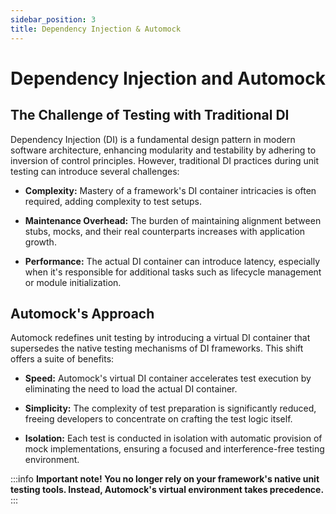 ```yaml
---
sidebar_position: 3
title: Dependency Injection & Automock
---
```


# Dependency Injection and Automock

## The Challenge of Testing with Traditional DI

Dependency Injection (DI) is a fundamental design pattern in modern software architecture, enhancing modularity and
testability by adhering to inversion of control principles. However, traditional DI practices during unit testing can
introduce several challenges:

* **Complexity:** Mastery of a framework's DI container intricacies is often required, adding complexity to test setups.

* **Maintenance Overhead:** The burden of maintaining alignment between stubs, mocks, and their real counterparts
  increases with application growth.

* **Performance:** The actual DI container can introduce latency, especially when it's responsible for additional tasks
  such as lifecycle management or module initialization.

## Automock's Approach

Automock redefines unit testing by introducing a virtual DI container that supersedes the native testing mechanisms of
DI frameworks. This shift offers a suite of benefits:

* **Speed:** Automock's virtual DI container accelerates test execution by eliminating the need to load the actual DI
  container.

* **Simplicity:** The complexity of test preparation is significantly reduced, freeing developers to concentrate on
  crafting the test logic itself.

* **Isolation:** Each test is conducted in isolation with automatic provision of mock implementations, ensuring a
  focused and interference-free testing environment.

:::info
**Important note!
You no longer rely on your framework's native unit testing tools. Instead, Automock's virtual 
environment takes precedence.**
:::
